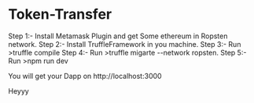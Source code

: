# Token-Transfer

Step 1:- Install Metamask Plugin and get Some ethereum in Ropsten network.
Step 2:- Install TruffleFramework in you machine.
Step 3:- Run >truffle compile
Step 4:- Run >truffle migarte --network ropsten.
Step 5:- Run >npm run dev

You will get your Dapp on http://localhost:3000

Heyyy 
